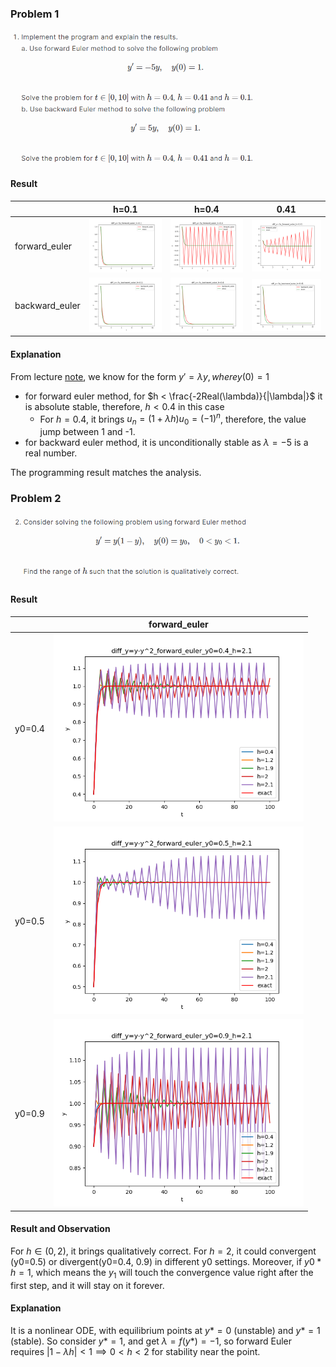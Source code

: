 ### Problem 1
<img src=_result/p1.png width="400" />

#### Result
|  | h=0.1 | h=0.4 | 0.41 |
| ---- | ---- | ---- | ---- |
| forward_euler | <img src="_result/diff_y=-5y_forward_euler_10.png" width="200"/> | <img src="_result/diff_y=-5y_forward_euler_40.png" width="200"/> | <img src="_result/diff_y=-5y_forward_euler_41.png" width="200"/> |
| backward_euler | <img src="_result/diff_y=-5y_backward_euler_10.png" width="200"/> | <img src="_result/diff_y=-5y_backward_euler_40.png" width="200"/> | <img src="_result/diff_y=-5y_backward_euler_41.png" width="200"/> |

#### Explanation
From lecture [note](https://hackmd.io/@teshenglin/SCMA30009_05#The-absolute-stability), we know for the form $y'=\lambda y, where y(0)=1$
- for forward euler method, for $h < \frac{-2Real(\lambda)}{|\lambda|}$ it is absolute stable, therefore, $h < 0.4$ in this case
    - For $h = 0.4$, it brings $u_n = (1+\lambda h)u_0 = (-1)^n$, therefore, the value jump between 1 and -1.
- for backward euler method, it is unconditionally stable as $\lambda = -5$ is a real number.

The programming result matches the analysis.

### Problem 2
<img src=_result/p2.png width="400" />

#### Result
|  | forward_euler |
| ---- | ---- |
| y0=0.4 | <img src="_result/diff_y=y-y^2_forward_euler_y0=0.4_210.png" width="400"/> |
| y0=0.5 | <img src="_result/diff_y=y-y^2_forward_euler_y0=0.5_210.png" width="400"/> |
| y0=0.9 | <img src="_result/diff_y=y-y^2_forward_euler_y0=0.9_210.png" width="400"/> |

#### Result and Observation
For $h \in (0, 2)$, it brings qualitatively correct.
For $h = 2$, it could convergent (y0=0.5) or divergent(y0=0.4, 0.9) in different y0 settings. Moreover, if $y0*h = 1$, which means the $y_1$ will touch the convergence value right after the first step, and it will stay on it forever.

#### Explanation
It is a nonlinear ODE, with equilibrium points at $y* = 0$ (unstable) and $y* = 1$ (stable).
So consider $y* = 1$, and get $\lambda = f(y*) = -1$, so forward Euler requires $|1-\lambda h|<1 \implies 0 < h < 2$ for stability near the point.